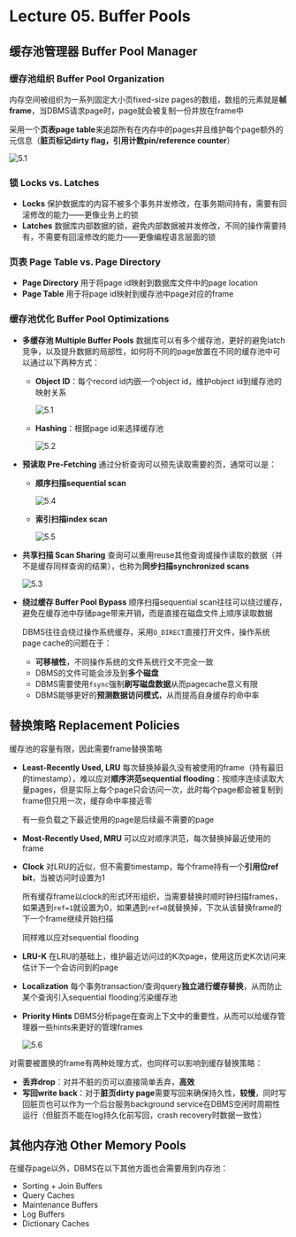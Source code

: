 # Lecture 05. Buffer Pools

## 缓存池管理器 Buffer Pool Manager

### 缓存池组织 Buffer Pool Organization

内存空间被组织为一系列固定大小页fixed-size pages的数组，数组的元素就是**帧frame**，当DBMS请求page时，page就会被复制一份并放在frame中

采用一个**页表page table**来追踪所有在内存中的pages并且维护每个page额外的元信息（**脏页标记dirty flag，引用计数pin/reference counter**）

![5.1](images/5.1.png)

### 锁 Locks vs. Latches

- **Locks**
  保护数据库的内容不被多个事务并发修改，在事务期间持有，需要有回滚修改的能力——更像业务上的锁
- **Latches**
  数据库内部数据的锁，避免内部数据被并发修改，不同的操作需要持有，不需要有回滚修改的能力——更像编程语言层面的锁

### 页表 Page Table vs. Page Directory

- **Page Directory**
  用于将page id映射到数据库文件中的page location
- **Page Table**
  用于将page id映射到缓存池中page对应的frame

### 缓存池优化 Buffer Pool Optimizations

- **多缓存池 Multiple Buffer Pools**
  数据库可以有多个缓存池，更好的避免latch竞争，以及提升数据的局部性，如何将不同的page放置在不同的缓存池中可以通过以下两种方式：
  - **Object ID**：每个record id内嵌一个object id，维护object id到缓存池的映射关系

    ![5.1](images/5.1.png)

  - **Hashing**：根据page id来选择缓存池

    ![5.2](images/5.2.png)
  
- **预读取 Pre-Fetching**
  通过分析查询可以预先读取需要的页，通常可以是：
  - **顺序扫描sequential scan**

    ![5.4](images/5.4.png)

  - **索引扫描index scan**

    ![5.5](images/5.5.png)

- **共享扫描 Scan Sharing**
  查询可以重用reuse其他查询或操作读取的数据（并不是缓存同样查询的结果），也称为**同步扫描synchronized scans**

  ![5.3](images/5.3.png)

- **绕过缓存 Buffer Pool Bypass**
  顺序扫描sequential scan往往可以绕过缓存，避免在缓存池中存储page带来开销，而是直接在磁盘文件上顺序读取数据

  DBMS往往会绕过操作系统缓存，采用`O_DIRECT`直接打开文件，操作系统page cache的问题在于：

  - **可移植性**，不同操作系统的文件系统行文不完全一致
  - DBMS的文件可能会涉及到**多个磁盘**
  - DBMS需要使用`fsync`强制**刷写磁盘数据**从而pagecache意义有限
  - DBMS能够更好的**预测数据访问模式**，从而提高自身缓存的命中率

## 替换策略 Replacement Policies

缓存池的容量有限，因此需要frame替换策略

- **Least-Recently Used, LRU**
  每次替换掉最久没有被使用的frame（持有最旧的timestamp），难以应对**顺序洪范sequential flooding**：按顺序连续读取大量pages，但是实际上每个page只会访问一次，此时每个page都会被复制到frame但只用一次，缓存命中率接近零

  有一些负载之下最近使用的page是后续最不需要的page
- **Most-Recently Used, MRU**
  可以应对顺序洪范，每次替换掉最近使用的frame
- **Clock**
  对LRU的近似，但不需要timestamp，每个frame持有一个**引用位ref bit**，当被访问时设置为1
  
  所有缓存frame以clock的形式环形组织，当需要替换时顺时钟扫描frames，如果遇到`ref=1`就设置为0，如果遇到`ref=0`就替换掉，下次从该替换frame的下一个frame继续开始扫描

  同样难以应对sequential flooding
- **LRU-K**
  在LRU的基础上，维护最近访问过的K次page，使用这历史K次访问来估计下一个会访问到的page
- **Localization**
  每个事务transaction/查询query**独立进行缓存替换**，从而防止某个查询引入sequential flooding污染缓存池
- **Priority Hints**
  DBMS分析page在查询上下文中的重要性，从而可以给缓存管理器一些hints来更好的管理frames

  ![5.6](images/5.6.png)

对需要被置换的frame有两种处理方式，也同样可以影响到缓存替换策略：

- **丢弃drop**：对并不脏的页可以直接简单丢弃，**高效**
- **写回write back**：对于**脏页dirty page**需要写回来确保持久性，**较慢**，同时写回脏页也可以作为一个后台服务background service在DBMS空闲时周期性运行（但脏页不能在log持久化前写回，crash recovery时数据一致性）

## 其他内存池 Other Memory Pools

在缓存page以外，DBMS在以下其他方面也会需要用到内存池：

- Sorting + Join Buffers
- Query Caches
- Maintenance Buffers
- Log Buffers
- Dictionary Caches
